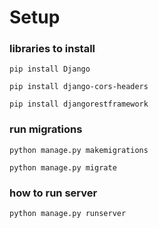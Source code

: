 # Setup

### libraries to install

`pip install Django`

`pip install django-cors-headers`

`pip install djangorestframework`

### run migrations

`python manage.py makemigrations`

`python manage.py migrate`

### how to run server

`python manage.py runserver`
